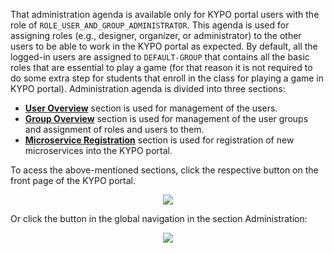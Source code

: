 That administration agenda is available only for KYPO portal users with the role of `ROLE_USER_AND_GROUP_ADMINISTRATOR`. This agenda is used for assigning roles (e.g., designer, organizer, or administrator) to the other users to be able to work in the KYPO portal as expected. By default, all the logged-in users are assigned to `DEFAULT-GROUP` that contains all the basic roles that are essential to play a game (for that reason it is not required to do some extra step for students that enroll in the class for playing a game in KYPO portal).
Administration agenda is divided into three sections: 

* **[User Overview](./users.md)** section is used for management of the users. 
* **[Group Overview](./groups.md)** section is used for management of the user groups and assignment of roles and users to them.
* **[Microservice Registration](microservices.md)** section is used for registration of new microservices into the KYPO portal. 

To acess the above-mentioned sections, click the respective button on the front page of the KYPO portal.

<p align="center">
  <img src="../../../img/user-guide/administration-agenda/administration-agenda.png">
</p>


Or click the button in the global navigation in the section Administration:

<p align="center">
  <img src="../../../img/user-guide/administration-agenda/administration-left-panel.png">
</p>

